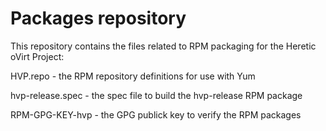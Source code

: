 # Packages repository

This repository contains the files related to RPM packaging for the Heretic oVirt Project:

HVP.repo - the RPM repository definitions for use with Yum

hvp-release.spec - the spec file to build the hvp-release RPM package

RPM-GPG-KEY-hvp - the GPG publick key to verify the RPM packages
